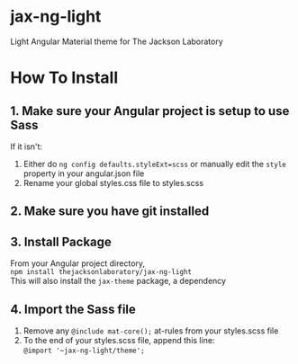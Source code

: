 # jax-ng-light
Light Angular Material theme for The Jackson Laboratory

# How To Install

## 1. Make sure your Angular project is setup to use Sass
If it isn't:
1. Either do `ng config defaults.styleExt=scss` or manually edit the `style` property in your angular.json file
2. Rename your global styles.css file to styles.scss 

## 2. Make sure you have git installed

## 3. Install Package
From your Angular project directory,  
`npm install thejacksonlaboratory/jax-ng-light`  
This will also install the `jax-theme` package, a dependency

## 4. Import the Sass file
1. Remove any `@include mat-core();` at-rules from your styles.scss file
2. To the end of your styles.scss file, append this line:  
`@import '~jax-ng-light/theme';`
